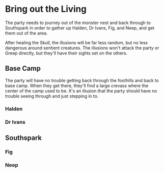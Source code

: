# Bring out the Living
The party needs to journey out of the monster nest and back through to Southspark in order to gather up Halden, Dr Ivans, Fig, and Neep, and get them out of the area.

After healing the Skull, the illusions will be far less random, but no less dangerous around sentient creatures. The illusions won't attack the party or Greep directly, but they'll have their sights set on the others.

## Base Camp
The party will have no trouble getting back through the foothills and back to base camp. When they get there, they'll find a large crevass where the center of the camp used to be. It's an illusion that the party should have no trouble seeing through and just stepping in to.

### Halden

### Dr Ivans

## Southspark

### Fig

### Neep
